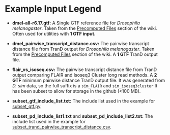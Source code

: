 # Example Input Legend

- **dmel-all-r6.17.gtf:** A Single GTF reference file for _Drosophila melanogaster_. Taken from the
[Precomputed Files](https://github.com/McIntyre-Lab/TranD/wiki/Precomputed-Files) section of the wiki. Often used for utilities with **1 GTF input.**

- **dmel_pairwise_transcript_distance.csv:** The pairwise transcript distance file from TranD output for _Drosophila melanogaster_. Taken from the [Precomputed Files](https://github.com/McIntyre-Lab/TranD/wiki/Precomputed-Files) section of the wiki. A **1 GTF** TranD output file. 

- **flair_vs_isoseq.csv:** The pairwise transcript distance file from TranD output comparing FLAIR and Isoseq3 Cluster long read methods. A **2 GTF** minimum pairwise distance TranD output file. It was generated from _D. sim_ data, so the full suffix is a `sim_FLAIR` and `sim_isoseq3cluster`  It has been subset to allow for storage in the github (<100 MB).

- **subset_gtf_include_list.txt:** The include list used in the example for [subset_gtf.py](https://github.com/McIntyre-Lab/TranD/wiki/Utility-Descriptions-(with-Examples)#subset_gtfpy).

- **subset_pd_include_list1.txt** and **subset_pd_include_list2.txt:** The include list used in the example for [subset_trand_pairwise_transcript_distance.csv](https://github.com/McIntyre-Lab/TranD/wiki/Utility-Descriptions-(with-Examples)#subset_trand_pairwise_transcript_distancepy).
